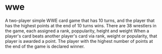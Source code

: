 # wwe
A two-player simple WWE card game that has 10 turns, and the player that has the highest points at the end of 10 turns wins.
There are 38 wrestlers in the game, each assigned a rank, poppularity, height and weight
When a player's card beats another player's card via rank, weight or popularity, that player is awarded a point.
The player with the highest number of points at the end of the game is declared winner.
